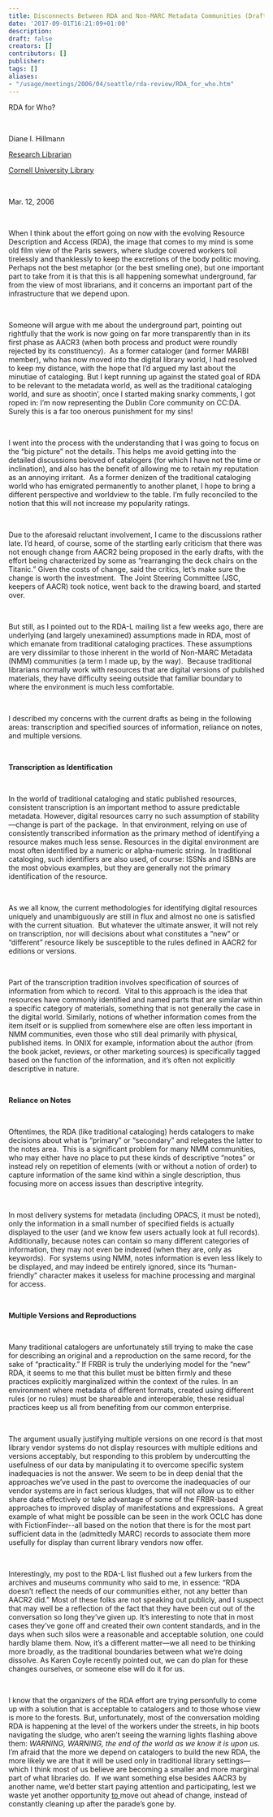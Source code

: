 ```yaml
---
title: Disconnects Between RDA and Non-MARC Metadata Communities (Draft)
date: '2017-09-01T16:21:09+01:00'
description: 
draft: false
creators: []
contributors: []
publisher: 
tags: []
aliases:
- "/usage/meetings/2006/04/seattle/rda-review/RDA_for_who.htm"
---
```


RDA for Who?

&nbsp;

Diane I. Hillmann

<ins cite="mailto:Diane%20I.%20Hillmann%20User" datetime="2006-03-12T17:13">Research
Librarian</ins>

<ins cite="mailto:Diane%20I.%20Hillmann%20User" datetime="2006-03-12T17:13">Cornell
University Library</ins>

&nbsp;

Mar. 12, 2006

&nbsp;

When I think about the effort going on now with the evolving Resource Description and Access (RDA), the image that comes to my mind is some old film view of the Paris sewers, where sludge covered workers toil tirelessly and thanklessly to keep the excretions of the body politic moving.&nbsp; Perhaps not the best metaphor (or the best smelling one), but one important part to take from it is that this is all happening somewhat underground, far from the view of most librarians, and it concerns an important part of the infrastructure that we depend upon.

&nbsp;

Someone will argue with me about the underground part, pointing out rightfully that the work is now going on far more transparently than in its first phase as AACR3 (when both process and product were roundly rejected by its constituency).&nbsp; As a former cataloger (and former MARBI member), who has now moved into the digital library world, I had resolved to keep my distance, with the hope that I’d argued my last about the minutiae of cataloging. But I kept running up against the stated goal of RDA to be relevant to the metadata world, as well as the traditional cataloging world, and sure as shootin’, once I started making snarky comments, I got roped in: I’m now representing the Dublin Core community on CC:DA.&nbsp; Surely this is a far too onerous punishment for my sins!

&nbsp;

I went into the process with the understanding that I was going to focus on the “big picture” not the details. This helps me avoid getting into the detailed discussions beloved of catalogers (for which I have not the time or inclination), and also has the benefit of allowing me to retain my reputation as an annoying irritant.&nbsp; As a former denizen of the traditional cataloging world who has emigrated permanently to another planet, I hope to bring a different perspective and worldview to the table. I’m fully reconciled to the notion that this will not increase my popularity ratings.

&nbsp;

Due to the aforesaid reluctant involvement, I came to the discussions rather late. I’d heard, of course, some of the startling early criticism that there was not enough change from AACR2 being proposed in the early drafts, with the effort being characterized by some as “rearranging the deck chairs on the Titanic.” Given the costs of change, said the critics, let’s make sure the change is worth the investment.&nbsp; The Joint Steering Committee (JSC, keepers of AACR) took notice, went back to the drawing board, and started over.

&nbsp;

But still, as I pointed out to the RDA-L mailing list a few weeks ago, there are underlying (and largely unexamined) assumptions made in RDA, most of which emanate from traditional cataloging practices. These assumptions are very dissimilar to those inherent in the world of Non-MARC Metadata (NMM) communities (a term I made up, by the way).&nbsp; Because traditional librarians normally work with resources that are digital versions of published materials, they have difficulty seeing outside that familiar boundary to where the environment is much less comfortable.

&nbsp;

I described my concerns with the current drafts as being in the following areas: transcription and specified sources of information, reliance on notes, and multiple versions.

&nbsp;

**Transcription as Identification**

&nbsp;

In the world of traditional cataloging and static published resources, consistent transcription is an important method to assure predictable metadata. However, digital resources carry no such assumption of stability—change is part of the package.&nbsp; In that environment, relying on use of consistently transcribed information as the primary method of identifying a resource makes much less sense. Resources in the digital environment are most often identified by a numeric or alpha-numeric string.&nbsp; In traditional cataloging, such identifiers are also used, of course: ISSNs and ISBNs are the most obvious examples, but they are generally not the primary identification of the resource.

&nbsp;

As we all know, the current methodologies for identifying digital resources uniquely and unambiguously are still in flux and almost no one is satisfied with the current situation.&nbsp; But whatever the ultimate answer, it will not rely on transcription, nor will decisions about what constitutes a “new” or&nbsp; “different” resource likely be susceptible to the rules defined in AACR2 for editions or versions.

&nbsp;

Part of the transcription tradition involves specification of sources of information from which to record.&nbsp; Vital to this approach is the idea that resources have commonly identified and named parts that are similar within a specific category of materials, something that is not generally the case in the digital world. Similarly, notions of whether information comes from the item itself or is supplied from somewhere else are often less important in NMM communities, even those who still deal primarily with physical, published items. In ONIX for example, information about the author (from the book jacket, reviews, or other marketing sources) is specifically tagged based on the function of the information, and it’s often not explicitly descriptive in nature.

&nbsp;

**Reliance on Notes**

&nbsp;

Oftentimes, the RDA (like traditional cataloging) herds catalogers to make decisions about what is “primary” or “secondary” and relegates the latter to the notes area.&nbsp; This is a significant problem for many NMM communities, who may either have no place to put these kinds of descriptive “notes” or instead rely on repetition of elements (with or without a notion of order) to capture information of the same kind within a single description, thus focusing more on access issues than descriptive integrity.

&nbsp;

In most delivery systems for metadata (including OPACS, it must be noted), only the information in a small number of specified fields is actually displayed to the user (and we know few users actually look at full records). Additionally, because notes can contain so many different categories of information, they may not even be indexed (when they are, only as keywords).&nbsp; For systems using NMM, notes information is even less likely to be displayed, and may indeed be entirely ignored, since its “human-friendly” character makes it useless for machine processing and marginal for access.

&nbsp;

**Multiple Versions and Reproductions**

&nbsp;

Many traditional catalogers are unfortunately still trying to make the case for describing an original and a reproduction on the same record, for the sake of “practicality.” If FRBR is truly the underlying model for the “new” RDA, it seems to me that this bullet must be bitten firmly and these practices explicitly marginalized within the context of the rules. In an environment where metadata of different formats, created using different rules (or no rules) must be shareable and interoperable, these residual practices keep us all from benefiting from our common enterprise.

&nbsp;

The argument usually justifying multiple versions on one record is that most library vendor systems do not display resources with multiple editions and versions acceptably, but responding to this problem by undercutting the usefulness of our data by manipulating it to overcome specific system inadequacies is not the answer. We seem to be in deep denial that the approaches we’ve used in the past to overcome the inadequacies of our vendor systems are in fact serious kludges, that will not allow us to either share data effectively or take advantage of some of the FRBR-based approaches to improved display of manifestations and expressions.&nbsp; A great example of what might be possible can be seen in the work OCLC has done with FictionFinder--all based on the notion that there is for the most part sufficient data in the (admittedly MARC) records to associate them more usefully for display than current library vendors now offer.

&nbsp;

Interestingly, my post to the RDA-L list flushed out a few lurkers from the archives and museums community who said to me, in essence: “RDA doesn’t reflect the needs of our communities either, not any better than AACR2 did.” Most of these folks are not speaking out publicly, and I suspect that may well be a reflection of the fact that they have been cut out of the conversation so long they’ve given up. It’s interesting to note that in most cases they’ve gone off and created their own content standards, and in the days when such silos were a reasonable and acceptable solution, one could hardly blame them. Now, it’s a different matter—we all need to be thinking more broadly, as the traditional boundaries between what we’re doing dissolve. As Karen Coyle recently pointed out, we can do plan for these changes ourselves, or someone else will do it for us.

&nbsp;

I know that the organizers of the RDA effort are trying personfully to come up with a solution that is acceptable to catalogers and to those whose view is more to the forests. But, unfortunately, most of the conversation molding RDA is happening at the level of the workers under the streets, in hip boots navigating the sludge, who aren’t seeing the warning lights flashing above them: _WARNING, WARNING, the end of the world as we know it is upon us._&nbsp; I’m afraid that the more we depend on catalogers to build the new RDA, the more likely we are that it will be used only in traditional library settings—which I think most of us believe are becoming a smaller and more marginal part of what libraries do.&nbsp; If we want something else besides AACR3 by another name, we’d better start paying attention and participating, lest we waste yet another opportunity <ins cite="mailto:Diane%20I.%20Hillmann%20User" datetime="2006-03-12T17:13">to </ins>move out ahead of change, instead of constantly cleaning up after the parade’s gone by.

